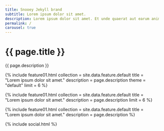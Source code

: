 ```yaml
---
title: Snooey Jekyll brand
subtitle: Lorem ipsum dolor sit amet.
description: Lorem ipsum dolor sit amet. Et unde quaerat aut earum animi aut explicabo saepe qui quibusdam accusamus ut velit asperiores vel natus temporibus. Qui sapiente saepe qui totam saepe est suscipit quia vel error provident cum omnis eius aut galisum rem nulla dolor? Qui internos voluptas est nulla odit est temporibus expedita eos quidem cumque. Ea voluptates eligendi quo rerum libero et molestiae harum vel fugit magni et cupiditate optio At quia consequuntur ut exercitationem laboriosam. Cum blanditiis voluptatibus At amet sunt At quia deleniti id quibusdam neque ut odio placeat.
permalink: /
carousel: true
---
```


# {{ page.title }}

{{ page.description }}

{% include feature01.html       collection = site.data.feature.default
                                title = "Lorem ipsum dolor sit amet."
                                description = page.description
                                theme = "default"
                                limit = 6
                                %}

{% include feature01.html       collection = site.data.feature.default
                                title = "Lorem ipsum dolor sit amet."
                                description = page.description
                                limit = 6
                                %}

{% include feature01.html       collection = site.data.feature.default
                                title = "Lorem ipsum dolor sit amet."
                                description = page.description
                                %}
 
{% include social.html %}
